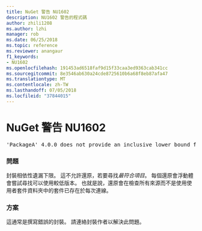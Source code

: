 ```yaml
---
title: NuGet 警告 NU1602
description: NU1602 警告的程式碼
author: zhili1208
ms.author: lzhi
manager: rob
ms.date: 06/25/2018
ms.topic: reference
ms.reviewer: anangaur
f1_keywords:
- NU1602
ms.openlocfilehash: 191453ad6518faf9d15f33caa3ed9363cab341cc
ms.sourcegitcommit: 8e3546ab630a24cde8725610b6a68f8eb87afa47
ms.translationtype: MT
ms.contentlocale: zh-TW
ms.lasthandoff: 07/05/2018
ms.locfileid: "37844015"
---
```

# <a name="nuget-warning-nu1602"></a>NuGet 警告 NU1602

<pre>'PackageA' 4.0.0 does not provide an inclusive lower bound for dependency 'PackageB' (> 3.5.0). An approximate best match of 3.6.0 was resolved.</pre>

### <a name="issue"></a>問題
封裝相依性遺漏下限。 這不允許還原，若要尋找*最符合項目*。 每個還原會浮動體會嘗試尋找可以使用較低版本。 也就是說，還原會在檢查所有來源而不是使用使用者套件資料夾中的套件已存在於每次連線。

### <a name="solution"></a>方案
這通常是撰寫錯誤的封裝。 請連絡封裝作者以解決此問題。
